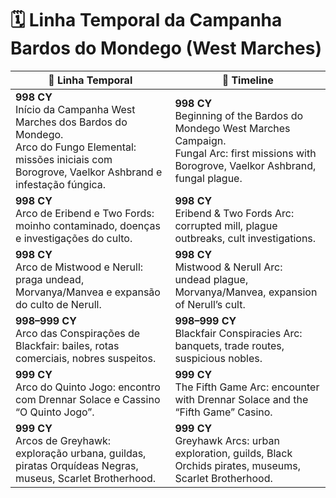 # 🗓️ Linha Temporal da Campanha Bardos do Mondego (West Marches)

| 📖 Linha Temporal                                                                                                                                                       | 📖 Timeline                                                                                                                                            |
| ----------------------------------------------------------------------------------------------------------------------------------------------------------------------- | ------------------------------------------------------------------------------------------------------------------------------------------------------ |
| **998 CY**<br>Início da Campanha West Marches dos Bardos do Mondego.<br>Arco do Fungo Elemental: missões iniciais com Borogrove, Vaelkor Ashbrand e infestação fúngica. | **998 CY**<br>Beginning of the Bardos do Mondego West Marches Campaign.<br>Fungal Arc: first missions with Borogrove, Vaelkor Ashbrand, fungal plague. |
| **998 CY**<br>Arco de Eribend e Two Fords: moinho contaminado, doenças e investigações do culto.                                                                        | **998 CY**<br>Eribend & Two Fords Arc: corrupted mill, plague outbreaks, cult investigations.                                                          |
| **998 CY**<br>Arco de Mistwood e Nerull: praga undead, Morvanya/Manvea e expansão do culto de Nerull.                                                                   | **998 CY**<br>Mistwood & Nerull Arc: undead plague, Morvanya/Manvea, expansion of Nerull’s cult.                                                       |
| **998–999 CY**<br>Arco das Conspirações de Blackfair: bailes, rotas comerciais, nobres suspeitos.                                                                       | **998–999 CY**<br>Blackfair Conspiracies Arc: banquets, trade routes, suspicious nobles.                                                               |
| **999 CY**<br>Arco do Quinto Jogo: encontro com Drennar Solace e Cassino “O Quinto Jogo”.                                                                               | **999 CY**<br>The Fifth Game Arc: encounter with Drennar Solace and the “Fifth Game” Casino.                                                           |
| **999 CY**<br>Arcos de Greyhawk: exploração urbana, guildas, piratas Orquídeas Negras, museus, Scarlet Brotherhood.                                                     | **999 CY**<br>Greyhawk Arcs: urban exploration, guilds, Black Orchids pirates, museums, Scarlet Brotherhood.                                           |
